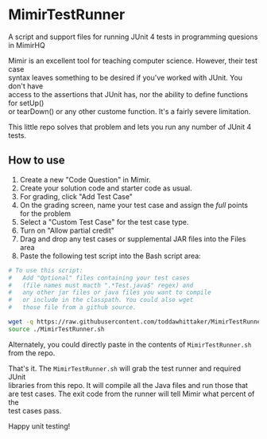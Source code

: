 # MimirTestRunner
A script and support files for running JUnit 4 tests in programming quesions in MimirHQ

Mimir is an excellent tool for teaching computer science. However, their test case  
syntax leaves something to be desired if you've worked with JUnit. You don't have  
access to the assertions that JUnit has, nor the ability to define functions for setUp()  
or tearDown() or any other custome function. It's a fairly severe limitation.  

This little repo solves that problem and lets you run any number of JUnit 4 tests.

## How to use
1. Create a new "Code Question" in Mimir.
1. Create your solution code and starter code as usual.
1. For grading, click "Add Test Case"
1. On the grading screen, name your test case and assign the *full* points
for the problem
1. Select a "Custom Test Case" for the test case type.
1. Turn on "Allow partial credit"
1. Drag and drop any test cases or supplemental JAR files into the Files area
1. Paste the following test script into the Bash script area:  
```bash
# To use this script:
#   Add "Optional" files containing your test cases
#   (file names must macth ".*Test.java$" regex) and
#   any other jar files or java files you want to compile
#   or include in the classpath. You could also wget
#   those file from a github source.

wget -q https://raw.githubusercontent.com/toddawhittaker/MimirTestRunner/master/MimirTestRunner.sh
source ./MimirTestRunner.sh
```  
  
  Alternately, you could directly paste in the contents of `MimirTestRunner.sh` from the repo.


That's it. The `MimirTestRunner.sh` will grab the test runner and required JUnit  
libraries from this repo. It will compile all the Java files and run those that  
are test cases. The exit code from the runner will tell Mimir what percent of the  
test cases pass.

Happy unit testing!